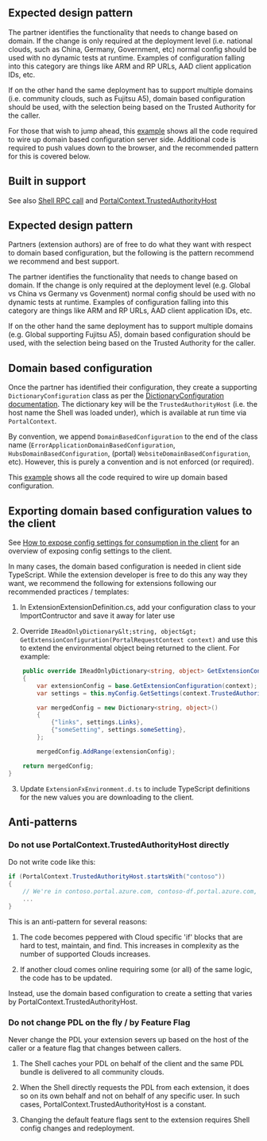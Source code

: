 
<tags ms.service="portalfx"
      ms.workload="portalfx"
      ms.tgt_pltfrm="portalfx"
      ms.devlang="portalfx"
      ms.topic="get-started-article"
      ms.date="05/02/2016"
      ms.author="dbrankin" />

## Expected design pattern
The partner identifies the functionality that needs to change based on domain. If the change is only required at the 
deployment level (i.e. national clouds, such as China, Germany, Government, etc) normal config should be 
used with no dynamic tests at runtime. Examples of configuration falling into this category are things like ARM and RP URLs, 
AAD client application IDs, etc.

If on the other hand the same deployment has to support multiple domains (i.e. community clouds, such as Fujitsu A5),
domain based configuration should be used, with the selection being based on the Trusted Authority for the caller.

For those that wish to jump ahead, this [example](portalfx-domain-based-configuration-example.md) 
shows all the code required to wire up domain based configuration server side. Additional code is required to push values 
down to the browser, and the recommended pattern for this is covered below.

## Built in support
See also [Shell RPC call](portalfx-domain-based-configuration.md) and
[PortalContext.TrustedAuthorityHost](portalfx-domain-based-configuration.md)

## Expected design pattern
Partners (extension authors) are of free to do what they want with respect to domain based configuration, but the following is the
pattern recommend we recommend and best support.

The partner identifies the functionality that needs to change based on domain. If the change is only required at the deployment level
(e.g. Global vs China vs Germany vs Govenment) normal config should be used with no dynamic tests at runtime. Examples of
configuration falling into this category are things like ARM and RP URLs, AAD client application IDs, etc.

If on the other hand the same deployment has to support multiple domains (e.g. Global supporting Fujitsu A5),
domain based configuration should be used, with the selection being based on the Trusted Authority for the caller.

## Domain based configuration
Once the partner has identified their configuration, they create a supporting `DictionaryConfiguration` class as per the
[DictionaryConfiguration documentation](portalfx-dictionaryconfiguration.md). The dictionary key will
be the `TrustedAuthorityHost` (i.e. the host name the Shell was loaded under), which is available at run time via `PortalContext`.

By convention, we append `DomainBasedConfiguration` to the end of the class name (`ErrorApplicationDomainBasedConfiguration`,
`HubsDomainBasedConfiguration`, (portal) `WebsiteDomainBasedConfiguration`, etc). However, this is purely a convention and is
not enforced (or required).

This [example](portalfx-domain-based-configuration-example.md) shows all the code required to wire up
domain based configuration.

## Exporting domain based configuration values to the client
See [How to expose config settings for consumption in the client](portalfx-load-configuration.md) for an
overview of exposing config settings to the client.

In many cases, the domain based configuration is needed in client side TypeScript. While the extension developer is free to do this any
 way they want, we recommend the following for extensions following our recommended practices / templates:

1. In ExtensionExtensionDefinition.cs, add your configuration class to your ImportContructor and save it away for later use

2. Override `IReadOnlyDictionary&lt;string, object&gt; GetExtensionConfiguration(PortalRequestContext context)` 
and use this to extend the environmental object being returned to the client. For example:

```cs
    public override IReadOnlyDictionary<string, object> GetExtensionConfiguration(PortalRequestContext context)
    {
        var extensionConfig = base.GetExtensionConfiguration(context);
        var settings = this.myConfig.GetSettings(context.TrustedAuthorityHost, CultureInfo.CurrentUICulture);

        var mergedConfig = new Dictionary<string, object>()
        {
            {"links", settings.Links},
            {"someSetting", settings.someSetting},
        };

        mergedConfig.AddRange(extensionConfig);

    return mergedConfig;
}
```

3. Update `ExtensionFxEnvironment.d.ts` to include TypeScript definitions for the new values you are downloading to the client.


## Anti-patterns

### Do not use PortalContext.TrustedAuthorityHost directly
Do not write code like this:

```cs
if (PortalContext.TrustedAuthorityHost.startsWith("contoso"))
{
    // We're in contoso.portal.azure.com, contoso-df.portal.azure.com, contoso.onestb.cloudapp.net etc
    ...
}
```

This is an anti-pattern for several reasons:

1. The code becomes peppered with Cloud specific 'if' blocks that are hard to test, maintain, and find. This increases in complexity
   as the number of supported Clouds increases.

1. If another cloud comes online requiring some (or all) of the same logic, the code has to be updated.

Instead, use the domain based configuration to create a setting that varies by PortalContext.TrustedAuthorityHost.

### Do not change PDL on the fly / by Feature Flag
Never change the PDL your extension severs up based on the host of the caller or a feature flag that changes between callers. 

1. The Shell caches your PDL on behalf of the client and the same PDL bundle is delivered to all community clouds. 

1. When the Shell directly requests the PDL from each extension, it does so on its own behalf and not on behalf of any specific user. 
   In such cases, PortalContext.TrustedAuthorityHost is a constant.

1. Changing the default feature flags sent to the extension requires Shell config changes and redeployment.